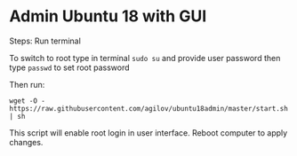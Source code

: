 # Admin Ubuntu 18 with GUI
Steps:
Run terminal

To switch to root type in terminal `sudo su` and provide user password then type `passwd` to set root password

Then run:

```
wget -O - https://raw.githubusercontent.com/agilov/ubuntu18admin/master/start.sh | sh
```
This script will enable root login in user interface. Reboot computer to apply changes.
